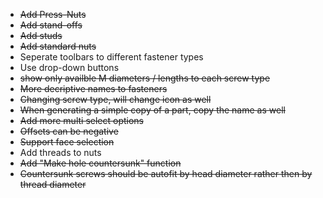 * ~~Add Press-Nuts~~
* ~~Add stand-offs~~
* ~~Add studs~~  
* ~~Add standard nuts~~
* Seperate toolbars to different fastener types
* Use drop-down buttons 
* ~~show only availble M diameters / lengths to each screw type~~
* ~~More decriptive names to fasteners~~
* ~~Changing screw type, will change icon as well~~
* ~~When generating a simple copy of a part, copy the name as well~~
* ~~Add more multi select options~~
* ~~Offsets can be negative~~
* ~~Support face selection~~
* Add threads to nuts
* ~~Add "Make hole countersunk" function~~
* ~~Countersunk screws should be autofit by head diameter rather then by thread diameter~~
